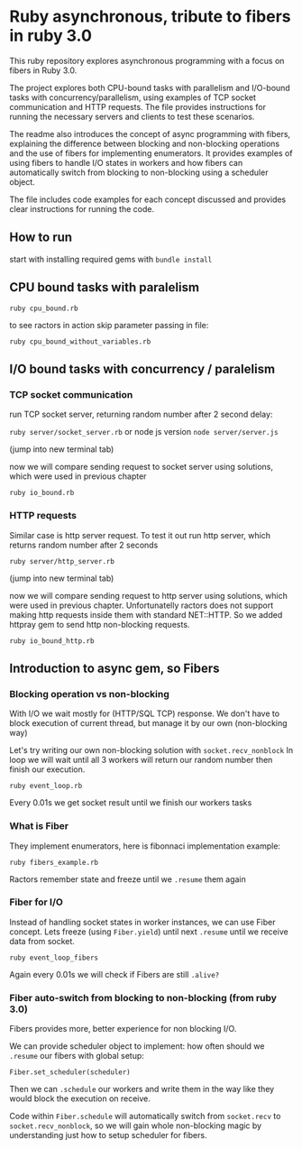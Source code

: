 # Ruby asynchronous, tribute to fibers in ruby 3.0

This ruby repository explores asynchronous programming with a focus on fibers in Ruby 3.0.

The project explores both CPU-bound tasks with parallelism and I/O-bound tasks with concurrency/parallelism, using examples of TCP socket communication and HTTP requests. The file provides instructions for running the necessary servers and clients to test these scenarios.

The readme also introduces the concept of async programming with fibers, explaining the difference between blocking and non-blocking operations and the use of fibers for implementing enumerators. It provides examples of using fibers to handle I/O states in workers and how fibers can automatically switch from blocking to non-blocking using a scheduler object.

The file includes code examples for each concept discussed and provides clear instructions for running the code.

## How to run

start with installing required gems with `bundle install`

## CPU bound tasks with paralelism

`ruby cpu_bound.rb`

to see ractors in action skip parameter passing in file:

`ruby cpu_bound_without_variables.rb`

## I/O bound tasks with concurrency / paralelism

### TCP socket communication

run TCP socket server, returning random number after 2 second delay:

`ruby server/socket_server.rb`  or node js version `node server/server.js`

(jump into new terminal tab)

now we will compare sending request to socket server using solutions, which were used in previous chapter

`ruby io_bound.rb`

### HTTP requests

Similar case is http server request.
To test it out run http server, which returns random number after 2 seconds

`ruby server/http_server.rb`

(jump into new terminal tab)

now we will compare sending request to http server using solutions, which were used in previous chapter.
Unfortunatelly ractors does not support making http requests inside them with standard NET::HTTP. So we added httpray gem to send http non-blocking requests.

`ruby io_bound_http.rb`

## Introduction to async gem, so Fibers

### Blocking operation vs non-blocking

With I/O we wait mostly for (HTTP/SQL TCP) response. We don't have to block execution of current thread, but manage it by our own (non-blocking way)

Let's try writing our own non-blocking solution with `socket.recv_nonblock`
In loop we will wait until all 3 workers will return our random number then finish our execution.

`ruby event_loop.rb`

Every 0.01s we get socket result until we finish our workers tasks

### What is Fiber

They implement enumerators, here is fibonnaci implementation example:

`ruby fibers_example.rb`

Ractors remember state and freeze until we `.resume` them again

### Fiber for I/O

Instead of handling socket states in worker instances, we can use Fiber concept.
Lets freeze (using `Fiber.yield`) until next `.resume` until we receive data from socket.

`ruby event_loop_fibers`

Again every 0.01s we will check if Fibers are still `.alive?`

### Fiber auto-switch from blocking to non-blocking (from ruby 3.0)

Fibers provides more, better experience for non blocking I/O.

We can provide scheduler object to implement: how often should we `.resume` our fibers with global setup:

`Fiber.set_scheduler(scheduler)`

Then we can `.schedule` our workers and write them in the way like they would block the execution on receive.

Code within `Fiber.schedule` will automatically switch from `socket.recv` to `socket.recv_nonblock`, so we will gain whole non-blocking magic by understanding just how to setup scheduler for fibers.
